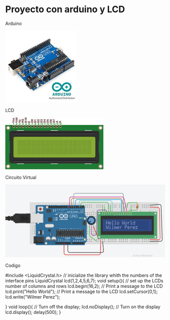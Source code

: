 # Proyecto con arduino y LCD
Arduino

<IMG SRC="Arduino.jpg">

<p>LCD</p>
<IMG SRC="LCD.jpg">

<p>Circuito Virtual</p>
<IMG SRC="Captura Circuito Virtual.PNG">

<p>Codigo</p>

#include <LiquidCrystal.h>
// inicialize the library whith the numbers of the interface pins
LiquidCrystal lcd(1,2,4,5,6,7);
void setup(){
// set up the LCDs number of columns and rows
  lcd.begin(16,2);
  // Print a message to the LCD
  lcd.print("Hello World");
  // Print a message to the LCD
 lcd.setCursor(0,1);
 lcd.write("Wilmer Perez");
            
}
void loop(){
// Turn off the display;
lcd.noDisplay();
// Turn on the display
lcd.display();
delay(500);
}
